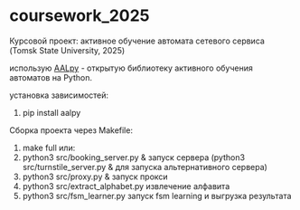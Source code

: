 # coursework_2025

Курсовой проект: активное обучение автомата сетевого сервиса  
(Tomsk State University, 2025)

использую [AALpy](https://github.com/DES-Lab/AALpy) - открытую библиотеку активного обучения автоматов на Python.

установка зависимостей:
1) pip install aalpy

Сборка проекта через Makefile:
1) make full
 или:
1) python3 src/booking_server.py & запуск сервера (python3 src/turnstile_server.py & для запуска альтернативного сервера)
2) python3 src/proxy.py & запуск прокси
3) python3 src/extract_alphabet.py извлечение алфавита
4) python3 src/fsm_learner.py запуск fsm learning и выгрузка результата
